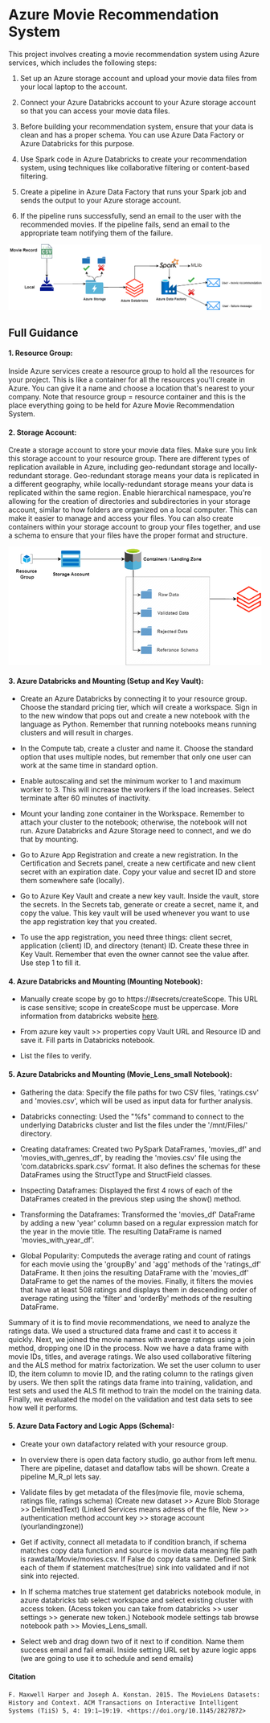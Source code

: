 # Azure Movie Recommendation System

This project involves creating a movie recommendation system using Azure services, which includes the following steps:


1. Set up an Azure storage account and upload your movie data files from your local laptop to the account.

2. Connect your Azure Databricks account to your Azure storage account so that you can access your movie data files.

3. Before building your recommendation system, ensure that your data is clean and has a proper schema. You can use Azure Data Factory or Azure Databricks for this purpose.

4. Use Spark code in Azure Databricks to create your recommendation system, using techniques like collaborative filtering or content-based filtering.

5. Create a pipeline in Azure Data Factory that runs your Spark job and sends the output to your Azure storage account.

6. If the pipeline runs successfully, send an email to the user with the recommended movies. If the pipeline fails, send an email to the appropriate team notifying them of the failure.


![](https://github.com/Oguzozcn/Azure-Movie-Recommendation-System/blob/main/systemdiagram.png)


## Full Guidance


#### 1. Resource Group: 
Inside Azure services create a resource group to hold all the resources for your project. This is like a container for all the resources you'll create in Azure. You can give it a name and choose a location that's nearest to your company. Note that resource group = resource container and this is the place everything going to be held for Azure Movie Recommendation System.

#### 2. Storage Account: 
Create a storage account to store your movie data files. Make sure you link this storage account to your resource group. There are different types of replication available in Azure, including geo-redundant storage and locally-redundant storage. Geo-redundant storage means your data is replicated in a different geography, while locally-redundant storage means your data is replicated within the same region. Enable hierarchical namespace, you're allowing for the creation of directories and subdirectories in your storage account, similar to how folders are organized on a local computer. This can make it easier to manage and access your files. You can also create containers within your storage account to group your files together, and use a schema to ensure that your files have the proper format and structure.


![](https://github.com/Oguzozcn/Azure-Movie-Recommendation-System/blob/main/Storage%20account.png)


#### 3. Azure Databricks and Mounting (Setup and Key Vault): 

- Create an Azure Databricks by connecting it to your resource group. Choose the standard pricing tier, which will create a workspace. Sign in to the new window that pops out and create a new notebook with the language as Python. Remember that running notebooks means running clusters and will result in charges.

- In the Compute tab, create a cluster and name it. Choose the standard option that uses multiple nodes, but remember that only one user can work at the same time in standard option.

- Enable autoscaling and set the minimum worker to 1 and maximum worker to 3. This will increase the workers if the load increases. Select terminate after 60 minutes of inactivity.

- Mount your landing zone container in the Workspace. Remember to attach your cluster to the notebook; otherwise, the notebook will not run. Azure Databricks and Azure Storage need to connect, and we do that by mounting.

- Go to Azure App Registration and create a new registration. In the Certification and Secrets panel, create a new certificate and new client secret with an expiration date. Copy your value and secret ID and store them somewhere safe (locally).

- Go to Azure Key Vault and create a new key vault. Inside the vault, store the secrets. In the Secrets tab, generate or create a secret, name it, and copy the value. This key vault will be used whenever you want to use the app registration key that you created.

- To use the app registration, you need three things: client secret, application (client) ID, and directory (tenant) ID. Create these three in Key Vault. Remember that even the owner cannot see the value after. Use step 1 to fill it.

#### 4. Azure Databricks and Mounting (Mounting Notebook):

- Manually create scope by go to https://<databricks-instance>#secrets/createScope. This URL is case sensitive; scope in createScope must be uppercase. More information from databricks website [here](https://learn.microsoft.com/en-us/azure/databricks/security/secrets/secret-scopes).
 
- From azure key vault >> properties copy Vault URL and Resource ID and save it. Fill parts in Databricks notebook.
 
- List the files to verify.
  
#### 5. Azure Databricks and Mounting (Movie_Lens_small Notebook):

- Gathering the data: Specify the file paths for two CSV files, 'ratings.csv' and 'movies.csv', which will be used as input data for further analysis.

- Databricks connecting: Used the "%fs" command to connect to the underlying Databricks cluster and list the files under the '/mnt/Files/' directory.

- Creating dataframes: Created two PySpark DataFrames, 'movies_df' and 'movies_with_genres_df', by reading the 'movies.csv' file using the 'com.databricks.spark.csv' format. It also defines the schemas for these DataFrames using the StructType and StructField classes.

- Inspecting Dataframes: Displayed the first 4 rows of each of the DataFrames created in the previous step using the show() method.

- Transforming the Dataframes: Transformed the 'movies_df' DataFrame by adding a new 'year' column based on a regular expression match for the year in the movie title. The resulting DataFrame is named 'movies_with_year_df'.

-  Global Popularity: Computeds the average rating and count of ratings for each movie using the 'groupBy' and 'agg' methods of the 'ratings_df' DataFrame. It then joins the resulting DataFrame with the 'movies_df' DataFrame to get the names of the movies. Finally, it filters the movies that have at least 508 ratings and displays them in descending order of average rating using the 'filter' and 'orderBy' methods of the resulting DataFrame.

Summary of it is to find movie recommendations, we need to analyze the ratings data. We used a structured data frame and cast it to access it quickly. Next, we joined the movie names with average ratings using a join method, dropping one ID in the process. Now we have a data frame with movie IDs, titles, and average ratings. We also used collaborative filtering and the ALS method for matrix factorization. We set the user column to user ID, the item column to movie ID, and the rating column to the ratings given by users. We then split the ratings data frame into training, validation, and test sets and used the ALS fit method to train the model on the training data. Finally, we evaluated the model on the validation and test data sets to see how well it performs.


#### 5. Azure Data Factory and Logic Apps (Schema):
 
 
- Create your own datafactory related with your resource group.

- In overview there is open data factory studio, go author from left menu. There are pipeline, dataset and dataflow tabs will be shown. Create a pipeline M_R_pl lets say.

- Validate files by get metadata of the files(movie file, movie schema, ratings file, ratings schema) (Create new dataset >> Azure Blob Storage >> DelimitedText) (Linked Services means adress of the file, New >> authentication method account key >> storage account (yourlandingzone))
 
- Get if activity, connect all metadata to if condition branch, if schema matches copy data function and source is movie data meaning file path is rawdata/Movie/movies.csv. If False do copy data same. Defined Sink each of them if statement matches(true) sink into validated and if not sink into rejected.
 
 - In If schema matches true statement get databricks notebook module, in azure databricks tab select workspace and select existing cluster with access token. (Acess token you can take from databricks >> user settings >> generate new token.) Notebook modele settings tab browse notebook path >> Movies_Lens_small.
 
 - Select web and drag down two of it next to if condition. Name them success email and fail email. Inside setting URL set by azure logic apps (we are going to use it to schedule and send emails)
 
 
 















#### Citation 
```
F. Maxwell Harper and Joseph A. Konstan. 2015. The MovieLens Datasets: History and Context. ACM Transactions on Interactive Intelligent Systems (TiiS) 5, 4: 19:1–19:19. <https://doi.org/10.1145/2827872>
```
